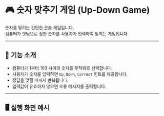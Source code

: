 # 🎮 숫자 맞추기 게임 (Up-Down Game)

숫자를 맞히는 간단한 콘솔 게임입니다.  
컴퓨터가 랜덤으로 정한 숫자를 사용자가 입력하여 맞히는 게임입니다.

---

## 📌 기능 소개

- 컴퓨터가 1부터 100 사이의 숫자를 무작위로 선택합니다.
- 사용자가 숫자를 입력하면 `Up`, `Down`, `Correct` 힌트를 제공합니다.
- 정답을 맞힐 때까지 반복됩니다.
- 입력값이 유효하지 않으면 오류 메시지를 출력합니다.

---

## 🖥️ 실행 화면 예시

